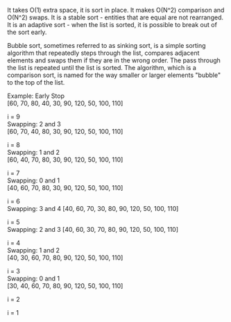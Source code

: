 It takes O(1) extra space, it is sort in place.
It makes O(N^2) comparison and O(N^2) swaps.
It is a stable sort - entities that are equal are not rearranged.
It is an adaptive sort - when the list is sorted, it is possible to break out of the sort early.

Bubble sort, sometimes referred to as sinking sort, is a simple sorting algorithm that repeatedly steps through the list, compares adjacent elements and swaps them if they are in the wrong order. The pass through the list is repeated until the list is sorted. The algorithm, which is a comparison sort, is named for the way smaller or larger elements "bubble" to the top of the list.
  
Example:
Early Stop  
[60, 70, 80, 40, 30, 90, 120, 50, 100, 110]  

i = 9  
Swapping: 2 and 3   
[60, 70, 40, 80, 30, 90, 120, 50, 100, 110]  

i = 8  
Swapping: 1 and 2  
[60, 40, 70, 80, 30, 90, 120, 50, 100, 110]  

i = 7  
Swapping: 0 and 1   
[40, 60, 70, 80, 30, 90, 120, 50, 100, 110]  

i = 6  
Swapping: 3 and 4 
[40, 60, 70, 30, 80, 90, 120, 50, 100, 110]  

i = 5  
Swapping: 2 and 3 
[40, 60, 30, 70, 80, 90, 120, 50, 100, 110]  

i = 4  
Swapping: 1 and 2   
[40, 30, 60, 70, 80, 90, 120, 50, 100, 110]  

i = 3  
Swapping: 0 and 1   
[30, 40, 60, 70, 80, 90, 120, 50, 100, 110]  

i = 2  

i = 1  
